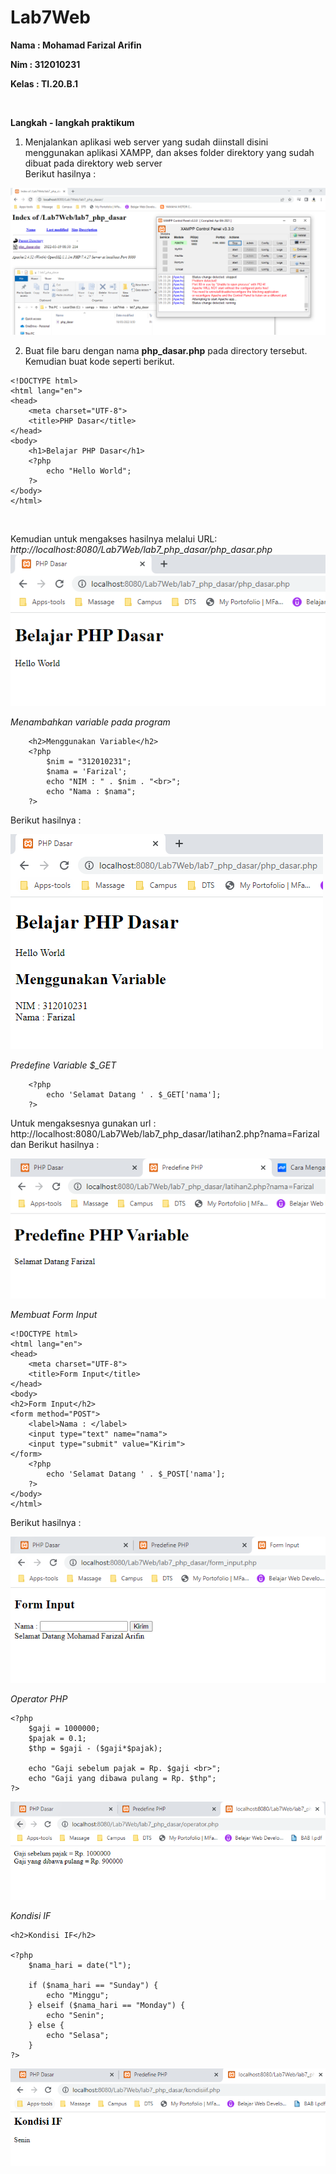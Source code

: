 # Lab7Web

**Nama  : Mohamad Farizal Arifin**

**Nim   : 312010231**

**Kelas : TI.20.B.1**

<br>

**Langkah - langkah praktikum**<br>

1. Menjalankan aplikasi web server yang sudah diinstall disini menggunakan aplikasi XAMPP, dan akses folder direktory yang sudah dibuat pada direktory web server <br>
Berikut hasilnya :<br>

![gambar 1](picture/1.PNG) <br>

2. Buat file baru dengan nama **php_dasar.php** pada directory tersebut. Kemudian buat kode seperti berikut.<br>

```
<!DOCTYPE html>
<html lang="en">
<head>
    <meta charset="UTF-8">
    <title>PHP Dasar</title>
</head>
<body>
    <h1>Belajar PHP Dasar</h1>
    <?php
        echo "Hello World";
    ?>
</body>
</html>
```
<br>

Kemudian untuk mengakses hasilnya melalui URL: *http://localhost:8080/Lab7Web/lab7_php_dasar/php_dasar.php*<br>
![gambar 2](picture/2.PNG) <br>

*Menambahkan variable pada program*<br>
```
    <h2>Menggunakan Variable</h2>
    <?php
        $nim = "312010231";
        $nama = 'Farizal';
        echo "NIM : " . $nim . "<br>";
        echo "Nama : $nama";
    ?>
```
Berikut hasilnya :<br>

![gambar 3](picture/3.PNG) <br>

*Predefine Variable $_GET*<br>
```
    <?php
        echo 'Selamat Datang ' . $_GET['nama'];
    ?>
```
Untuk mengaksesnya gunakan url : http://localhost:8080/Lab7Web/lab7_php_dasar/latihan2.php?nama=Farizal dan Berikut hasilnya :<br>

![gambar 4](picture/4.PNG) <br>

*Membuat Form Input*<br>
```
<!DOCTYPE html>
<html lang="en">
<head>
    <meta charset="UTF-8">
    <title>Form Input</title>
</head>
<body>
<h2>Form Input</h2>
<form method="POST">
    <label>Nama : </label>
    <input type="text" name="nama">
    <input type="submit" value="Kirim">
</form>
    <?php
        echo 'Selamat Datang ' . $_POST['nama'];
    ?>
</body>
</html>
```
Berikut hasilnya :<br>

![gambar 5](picture/5.PNG) <br>

*Operator PHP*<br>
```
<?php
    $gaji = 1000000;
    $pajak = 0.1;
    $thp = $gaji - ($gaji*$pajak);

    echo "Gaji sebelum pajak = Rp. $gaji <br>";
    echo "Gaji yang dibawa pulang = Rp. $thp";
?>
```
![gambar 6](picture/6.PNG) <br>

*Kondisi IF*<br>
```
<h2>Kondisi IF</h2>

<?php
    $nama_hari = date("l");

    if ($nama_hari == "Sunday") {
        echo "Minggu";
    } elseif ($nama_hari == "Monday") {
        echo "Senin";
    } else {
        echo "Selasa";
    }
?>
```
![gambar 7](picture/7.PNG) <br>